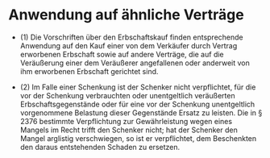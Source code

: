 # Anwendung auf ähnliche Verträge

- (1) Die Vorschriften über den Erbschaftskauf finden entsprechende Anwendung auf den Kauf einer von dem Verkäufer durch Vertrag erworbenen Erbschaft sowie auf andere Verträge, die auf die Veräußerung einer dem Veräußerer angefallenen oder anderweit von ihm erworbenen Erbschaft gerichtet sind.

- (2) Im Falle einer Schenkung ist der Schenker nicht verpflichtet, für die vor der Schenkung verbrauchten oder unentgeltlich veräußerten Erbschaftsgegenstände oder für eine vor der Schenkung unentgeltlich vorgenommene Belastung dieser Gegenstände Ersatz zu leisten. Die in § 2376 bestimmte Verpflichtung zur Gewährleistung wegen eines Mangels im Recht trifft den Schenker nicht; hat der Schenker den Mangel arglistig verschwiegen, so ist er verpflichtet, dem Beschenkten den daraus entstehenden Schaden zu ersetzen.

